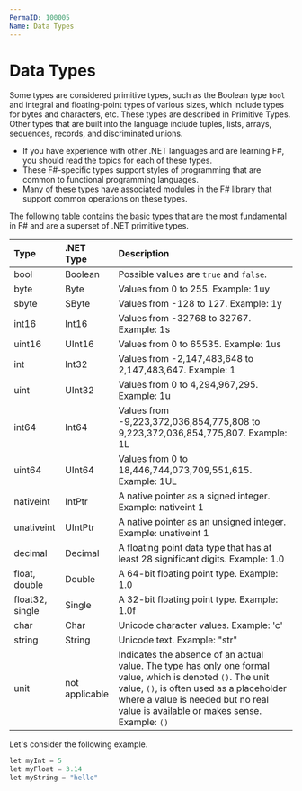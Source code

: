 ```yaml
---
PermaID: 100005
Name: Data Types
---
```


# Data Types

Some types are considered primitive types, such as the Boolean type `bool` and integral and floating-point types of various sizes, which include types for bytes and characters, etc. These types are described in Primitive Types. Other types that are built into the language include tuples, lists, arrays, sequences, records, and discriminated unions.

 - If you have experience with other .NET languages and are learning F#, you should read the topics for each of these types. 
 - These F#-specific types support styles of programming that are common to functional programming languages.
 - Many of these types have associated modules in the F# library that support common operations on these types.

The following table contains the basic types that are the most fundamental in F# and are a superset of .NET primitive types.

| Type       | .NET Type         | Description                                             | 
| :----------| :-----------------| :-------------------------------------------------------| 
| bool       | Boolean           | Possible values are `true` and `false`.                | 
| byte       | Byte              | Values from 0 to 255. Example: 1uy                      |
| sbyte      | SByte             | Values from -128 to 127. Example: 1y                    |
| int16      | Int16             | Values from -32768 to 32767. Example: 1s                |                  
| uint16     | UInt16            | Values from 0 to 65535. Example: 1us                    |
| int        | Int32             | Values from -2,147,483,648 to 2,147,483,647. Example: 1 |
| uint       | UInt32            | Values from 0 to 4,294,967,295. Example: 1u             |
| int64      | Int64             | Values from -9,223,372,036,854,775,808 to 9,223,372,036,854,775,807. Example: 1L |
| uint64     | UInt64            | Values from 0 to 18,446,744,073,709,551,615. Example: 1UL |
| nativeint  | IntPtr            | A native pointer as a signed integer. Example: nativeint 1 |
| unativeint | UIntPtr           | A native pointer as an unsigned integer. Example: unativeint 1 |
| decimal    | Decimal           | A floating point data type that has at least 28 significant digits. Example: 1.0 |
| float, double  | Double        | A 64-bit floating point type. Example: 1.0              |
| float32, single| Single        | A 32-bit floating point type. Example: 1.0f             |
| char       | Char              | Unicode character values. Example: 'c'                  |
| string     | String            | Unicode text. Example: "str"                            |
| unit       | not applicable    | Indicates the absence of an actual value. The type has only one formal value, which is denoted `()`. The unit value, `()`, is often used as a placeholder where a value is needed but no real value is available or makes sense.	 Example: `()` |

Let's consider the following example.

```csharp
let myInt = 5
let myFloat = 3.14
let myString = "hello"
```
